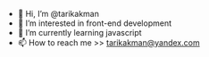 - 👋 Hi, I’m @tarikakman
- 👀 I’m interested in front-end development
- 🌱 I’m currently learning javascript
- 📫 How to reach me >> tarikakman@yandex.com

<!---
tarikakman/tarikakman is a ✨ special ✨ repository because its `README.md` (this file) appears on your GitHub profile.
You can click the Preview link to take a look at your changes.
--->
